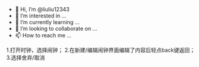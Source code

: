 - 👋 Hi, I’m @liuliu12343
- 👀 I’m interested in ...
- 🌱 I’m currently learning ...
- 💞️ I’m looking to collaborate on ...
- 📫 How to reach me ...

<!---
liuliu12343/liuliu12343 is a ✨ special ✨ repository because its `README.md` (this file) appears on your GitHub profile.
You can click the Preview link to take a look at your changes.
--->
1.打开时钟，选择闹钟；
2.在新建/编辑闹钟界面编辑了内容后轻点back键返回；
3.选择舍弃/取消
